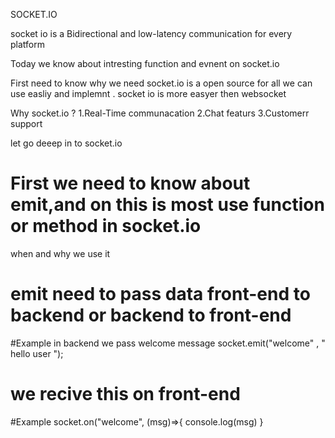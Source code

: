 
SOCKET.IO

socket io is a Bidirectional and low-latency communication for every platform

Today we know about intresting function and evnent on socket.io 

First need to know why we need socket.io is a open source for all we can use easliy and implemnt . socket io is more easyer then websocket

Why socket.io ? 
1.Real-Time communacation
2.Chat featurs 
3.Customerr support


let go deeep in to socket.io 


# First we need to know about emit,and on this is most use function or method in socket.io

when and why we use it 

# emit need to pass data front-end to backend or backend to front-end 

#Example in backend we pass welcome message 
  socket.emit("welcome" , " hello user ");

  # we recive this on front-end 
  #Example
   socket.on("welcome", (msg)=>{
   console.log(msg)
   }














